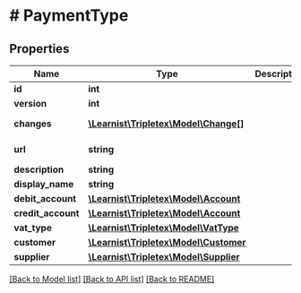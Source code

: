 # # PaymentType

## Properties

Name | Type | Description | Notes
------------ | ------------- | ------------- | -------------
**id** | **int** |  | [optional]
**version** | **int** |  | [optional]
**changes** | [**\Learnist\Tripletex\Model\Change[]**](Change.md) |  | [optional] [readonly]
**url** | **string** |  | [optional] [readonly]
**description** | **string** |  |
**display_name** | **string** |  |
**debit_account** | [**\Learnist\Tripletex\Model\Account**](Account.md) |  | [optional]
**credit_account** | [**\Learnist\Tripletex\Model\Account**](Account.md) |  | [optional]
**vat_type** | [**\Learnist\Tripletex\Model\VatType**](VatType.md) |  | [optional]
**customer** | [**\Learnist\Tripletex\Model\Customer**](Customer.md) |  | [optional]
**supplier** | [**\Learnist\Tripletex\Model\Supplier**](Supplier.md) |  | [optional]

[[Back to Model list]](../../README.md#models) [[Back to API list]](../../README.md#endpoints) [[Back to README]](../../README.md)
